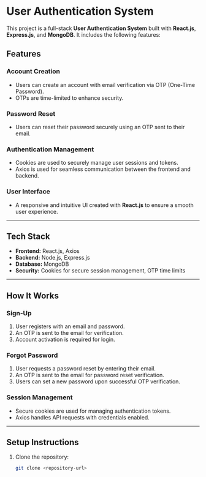 # User Authentication System

This project is a full-stack **User Authentication System** built with **React.js**, **Express.js**, and **MongoDB**. It includes the following features:

## Features
### Account Creation
- Users can create an account with email verification via OTP (One-Time Password).
- OTPs are time-limited to enhance security.

### Password Reset
- Users can reset their password securely using an OTP sent to their email.

### Authentication Management
- Cookies are used to securely manage user sessions and tokens.
- Axios is used for seamless communication between the frontend and backend.

### User Interface
- A responsive and intuitive UI created with **React.js** to ensure a smooth user experience.

---

## Tech Stack
- **Frontend:** React.js, Axios
- **Backend:** Node.js, Express.js
- **Database:** MongoDB
- **Security:** Cookies for secure session management, OTP time limits

---

## How It Works
### Sign-Up
1. User registers with an email and password.
2. An OTP is sent to the email for verification.
3. Account activation is required for login.

### Forgot Password
1. User requests a password reset by entering their email.
2. An OTP is sent to the email for password reset verification.
3. Users can set a new password upon successful OTP verification.

### Session Management
- Secure cookies are used for managing authentication tokens.
- Axios handles API requests with credentials enabled.

---

## Setup Instructions
1. Clone the repository:
   ```bash
   git clone <repository-url>
